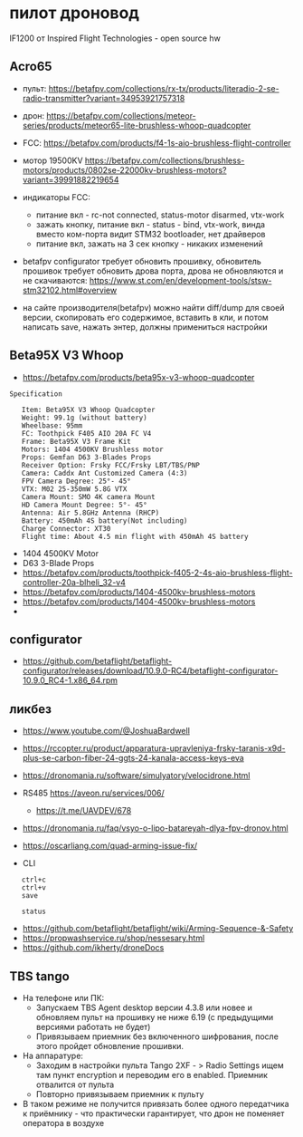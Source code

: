# пилот дроновод

IF1200 от Inspired Flight Technologies - open source hw

## Acro65

 * пульт: https://betafpv.com/collections/rx-tx/products/literadio-2-se-radio-transmitter?variant=34953921757318
 * дрон: https://betafpv.com/collections/meteor-series/products/meteor65-lite-brushless-whoop-quadcopter
 * FCC: https://betafpv.com/products/f4-1s-aio-brushless-flight-controller
 * мотор 19500KV https://betafpv.com/collections/brushless-motors/products/0802se-22000kv-brushless-motors?variant=39991882219654
 * индикаторы FCC:
	* питание вкл - rc-not connected, status-motor disarmed, vtx-work
	* зажать кнопку, питание вкл - status - bind, vtx-work, винда вместо ком-порта видит STM32 bootloader, нет драйверов
	* питание вкл, зажать на 3 сек кнопку - никаких изменений
 * betafpv configurator требует обновить прошивку, обновитель прошивок требует обновить дрова порта, дрова не обновляются и не скачиваются: https://www.st.com/en/development-tools/stsw-stm32102.html#overview

 * на сайте производителя(betafpv) можно найти diff/dump для своей версии, скопировать его содержимое, вставить в кли, и потом написать save, нажать энтер, должны примениться настройки

## Beta95X V3 Whoop

 * https://betafpv.com/products/beta95x-v3-whoop-quadcopter
 ```
Specification

    Item: Beta95X V3 Whoop Quadcopter
    Weight: 99.1g (without battery)
    Wheelbase: 95mm
    FC: Toothpick F405 AIO 20A FC V4
    Frame: Beta95X V3 Frame Kit
    Motors: 1404 4500KV Brushless motor
    Props: Gemfan D63 3-Blades Props
    Receiver Option: Frsky FCC/Frsky LBT/TBS/PNP
    Camera: Caddx Ant Customized Camera (4:3)
    FPV Camera Degree: 25°- 45°
    VTX: M02 25-350mW 5.8G VTX
    Camera Mount: SMO 4K camera Mount
    HD Camera Mount Degree: 5°- 45°
    Antenna: Air 5.8GHz Antenna (RHCP)
    Battery: 450mAh 4S battery(Not including)
    Charge Connector: XT30
    Flight time: About 4.5 min flight with 450mAh 4S battery
 ```
 * 1404 4500KV Motor
 * D63 3-Blade Props
 * https://betafpv.com/products/toothpick-f405-2-4s-aio-brushless-flight-controller-20a-blheli_32-v4
 * https://betafpv.com/products/1404-4500kv-brushless-motors
 * https://betafpv.com/products/1404-4500kv-brushless-motors
 *

## configurator

 * https://github.com/betaflight/betaflight-configurator/releases/download/10.9.0-RC4/betaflight-configurator-10.9.0_RC4-1.x86_64.rpm


## ликбез

 * https://www.youtube.com/@JoshuaBardwell
 * https://rccopter.ru/product/apparatura-upravleniya-frsky-taranis-x9d-plus-se-carbon-fiber-24-ggts-24-kanala-access-keys-eva
 * https://dronomania.ru/software/simulyatory/velocidrone.html
 * RS485 https://aveon.ru/services/006/
	* https://t.me/UAVDEV/678
 * https://dronomania.ru/faq/vsyo-o-lipo-batareyah-dlya-fpv-dronov.html
 * https://oscarliang.com/quad-arming-issue-fix/

 * CLI
 ```
	ctrl+c
	ctrl+v
	save

	status

 ```
 * https://github.com/betaflight/betaflight/wiki/Arming-Sequence-&-Safety
 * https://propwashservice.ru/shop/nessesary.html
 * https://github.com/ikherty/droneDocs

## TBS tango

 * На телефоне или ПК:
	* Запускаем TBS Agent desktop версии 4.3.8 или новее и обновляем пульт на прошивку не ниже 6.19  (с предыдущими версиями работать не будет)
	* Привязываем приемник без включенного шифрования, после этого пройдет обновление прошивки.
 * На аппаратуре:
	* Заходим  в настройки пульта Tango 2XF  - > Radio Settings  ищем там пункт encryption и переводим его в enabled. Приемник отвалится от пульта
	* Повторно привязываем приемник к пульту
 * В таком режиме не получится привязать более одного передатчика к приёмнику - что практически гарантирует, что дрон не поменяет оператора в воздухе

